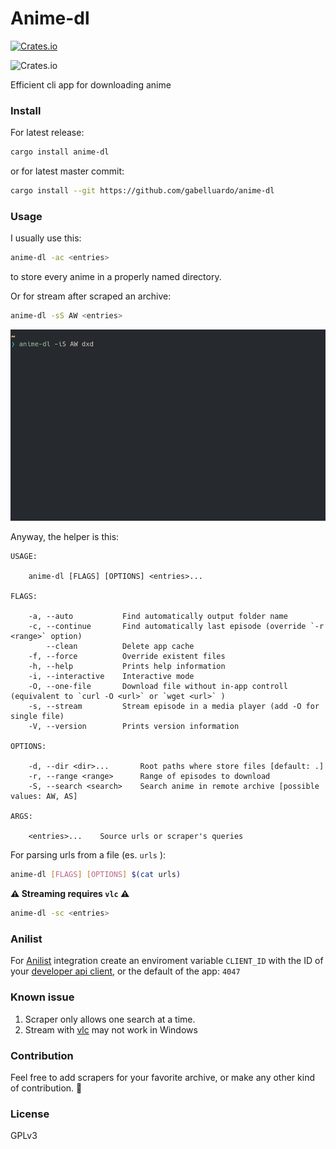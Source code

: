 # Anime-dl

[![Crates.io](https://img.shields.io/crates/v/anime-dl?color=orange)](https://crates.io/crates/anime-dl)

![Crates.io](https://img.shields.io/crates/l/anime-dl)

Efficient cli app for downloading anime

### Install

For latest release:

``` sh
cargo install anime-dl
```

or for latest master commit:

``` sh
cargo install --git https://github.com/gabelluardo/anime-dl
```

### Usage

I usually use this:

``` sh
anime-dl -ac <entries>
```

to store every anime in a properly named directory.  

Or for stream after scraped an archive:

``` sh
anime-dl -sS AW <entries>
```

![](screenshots/demo.gif)

Anyway, the helper is this: 

``` 
USAGE:

    anime-dl [FLAGS] [OPTIONS] <entries>...

FLAGS:

    -a, --auto           Find automatically output folder name
    -c, --continue       Find automatically last episode (override `-r <range>` option)
        --clean          Delete app cache
    -f, --force          Override existent files
    -h, --help           Prints help information
    -i, --interactive    Interactive mode
    -O, --one-file       Download file without in-app controll (equivalent to `curl -O <url>` or `wget <url>` )
    -s, --stream         Stream episode in a media player (add -O for single file)
    -V, --version        Prints version information

OPTIONS:

    -d, --dir <dir>...       Root paths where store files [default: .]
    -r, --range <range>      Range of episodes to download
    -S, --search <search>    Search anime in remote archive [possible values: AW, AS]

ARGS:

    <entries>...    Source urls or scraper's queries

```

For parsing urls from a file (es. `urls` ):

``` sh
anime-dl [FLAGS] [OPTIONS] $(cat urls)
```

**⚠️ Streaming requires `vlc` ⚠️**

``` sh
anime-dl -sc <entries>
```

### Anilist 

For [Anilist](https://anilist.co) integration create an enviroment variable 
`CLIENT_ID` with the ID of your [developer api client](https://anilist.co/settings/developer), 
or the default of the app: `4047`

### Known issue

1. Scraper only allows one search at a time.
2. Stream with [vlc](https://www.videolan.org/vlc/) may not work in Windows

### Contribution 

Feel free to add scrapers for your favorite archive, or make any other kind of contribution. 💪

### License

GPLv3
